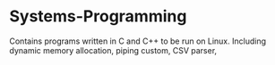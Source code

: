# Systems-Programming
Contains programs written in C and C++ to be run on Linux. Including dynamic memory allocation, piping custom, CSV parser, 
